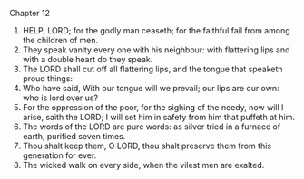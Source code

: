 

Chapter 12

1. HELP, LORD; for the godly man ceaseth; for the faithful fail from among the children of men.
2. They speak vanity every one with his neighbour: with flattering lips and with a double heart do they speak.
3. The LORD shall cut off all flattering lips, and the tongue that speaketh proud things:
4. Who have said, With our tongue will we prevail; our lips are our own: who is lord over us?
5. For the oppression of the poor, for the sighing of the needy, now will I arise, saith the LORD; I will set him in safety from him that puffeth at him.
6. The words of the LORD are pure words: as silver tried in a furnace of earth, purified seven times.
7. Thou shalt keep them, O LORD, thou shalt preserve them from this generation for ever.
8. The wicked walk on every side, when the vilest men are exalted.
